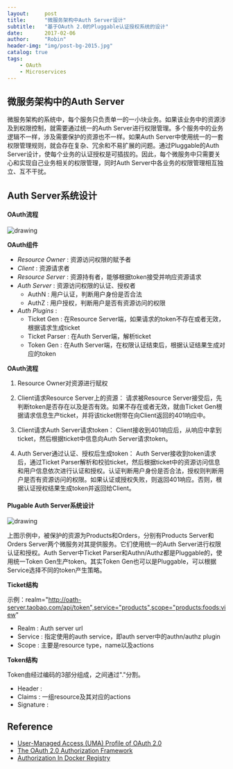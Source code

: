 ```yaml
---
layout:     post
title:      "微服务架构中Auth Server设计"
subtitle:   "基于OAuth 2.0的Pluggable认证授权系统的设计"
date:       2017-02-06
author:     "Robin"
header-img: "img/post-bg-2015.jpg"
catalog: true
tags:
    - OAuth
    - Microservices
---
```


## 微服务架构中的Auth Server
微服务架构的系统中，每个服务只负责单一的一小块业务。如果该业务中的资源涉及到权限控制，就需要通过统一的Auth Server进行权限管理。多个服务中的业务逻辑不一样，涉及需要保护的资源也不一样。如果Auth Server中使用统一的一套权限管理规则，就会存在复杂、冗余和不易扩展的问题。通过Pluggable的Auth Server设计，使每个业务的认证授权是可插拔的。因此，每个微服务中只需要关心和实现自己业务相关的权限管理，同时Auth Server中各业务的权限管理相互独立、互不干扰。

## Auth Server系统设计

#### OAuth流程

![drawing](/img/in-post/auth-server/auth-sequence-diagram.png)

**OAuth组件**

- *Resource Owner* : 资源访问权限的赋予者
- *Client* : 资源请求者
- *Resource Server* : 资源持有者，能够根据token接受并响应资源请求
- *Auth Server* : 资源访问权限的认证、授权者
	* AuthN : 用户认证，判断用户身份是否合法
	* AuthZ : 用户授权，判断用户是否有资源访问的权限
- *Auth Plugins* :
	* Ticket Gen : 在Resource Server端，如果请求的token不存在或者无效，根据请求生成ticket
	* Ticket Parser : 在Auth Server端，解析ticket
	* Token Gen : 在Auth Server端，在权限认证结束后，根据认证结果生成对应的token

**OAuth流程**
1. Resource Owner对资源进行赋权
2. Client请求Resource Server上的资源：
请求被Resource Server接受后，先判断token是否存在以及是否有效。如果不存在或者无效，就由Ticket Gen根据请求信息生产ticket，并将该ticket附带在向Client返回的401响应中。

3. Client请求Auth Server请求token：
Client接收到401响应后，从响应中拿到ticket，然后根据ticket中信息向Auth Server请求token。

4. Auth Server通过认证、授权后生成token：
Auth Server接收到token请求后，通过Ticket Parser解析和校验ticket，然后根据ticket中的资源访问信息和用户信息依次进行认证和授权。认证判断用户身份是否合法，授权则判断用户是否有资源访问的权限。如果认证或授权失败，则返回401响应。否则，根据认证授权结果生成token并返回给Client。

#### Plugable Auth Server系统设计

![drawing](/img/in-post/auth-server/auth-sever-architecture.png)

上图示例中，被保护的资源为Products和Orders，分别有Products Server和Orders Server两个微服务对其提供服务。它们使用统一的Auth Server进行权限认证和授权。Auth Server中Ticket Parser和Authn/Authz都是Pluggable的，使用统一Token Gen生产token。其实Token Gen也可以是Pluggable，可以根据Service选择不同的token产生策略。

**Ticket结构**

示例：realm="http://oath-server.taobao.com/api/token",service="products",scope="products:foods:view"

- Realm : Auth server url
- Service : 指定使用的auth service，即auth server中的authn/authz plugin
- Scope : 主要是resource type，name以及actions

**Token结构**

Token由经过编码的3部分组成，之间通过"."分割。

- Header : 
- Claims : 一组resource及其对应的actions
- Signature : 

## Reference

- [User-Managed Access (UMA) Profile of OAuth 2.0](https://docs.kantarainitiative.org/uma/draft-uma-core-v1_0_1.html)
- [The OAuth 2.0 Authorization Framework](https://tools.ietf.org/html/rfc6749)
- [Authorization In Docker Registry](https://github.com/docker/libtrust)

